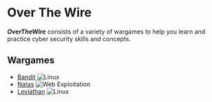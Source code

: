 # Over The Wire

***OverTheWire*** consists of a variety of wargames to help you learn and practice cyber security skills and concepts.

## Wargames

- [Bandit](Bandit.md) ![Linux](https://img.shields.io/badge/Linux-yellow)
- [Natas](Natas.md) ![Web Exploitation](https://img.shields.io/badge/Web%20Exploitation-brightgreen)
- [Leviathan](Leviathan.md) ![Linux](https://img.shields.io/badge/Linux-yellow)
